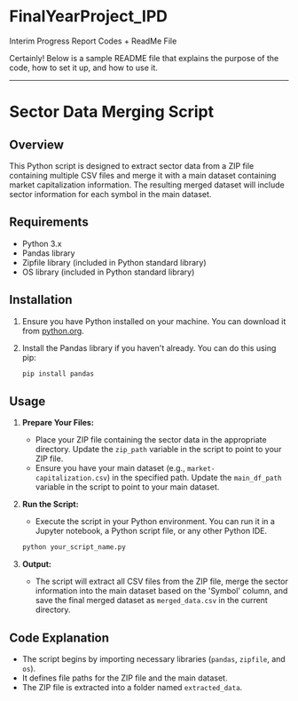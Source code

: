# FinalYearProject_IPD
Interim Progress Report Codes + ReadMe File

Certainly! Below is a sample README file that explains the purpose of the code, how to set it up, and how to use it.

---

# Sector Data Merging Script

## Overview

This Python script is designed to extract sector data from a ZIP file containing multiple CSV files and merge it with a main dataset containing market capitalization information. The resulting merged dataset will include sector information for each symbol in the main dataset.

## Requirements

- Python 3.x
- Pandas library
- Zipfile library (included in Python standard library)
- OS library (included in Python standard library)

## Installation

1. Ensure you have Python installed on your machine. You can download it from [python.org](https://www.python.org/downloads/).
2. Install the Pandas library if you haven't already. You can do this using pip:

   ```bash
   pip install pandas
   ```

## Usage

1. **Prepare Your Files:**
   - Place your ZIP file containing the sector data in the appropriate directory. Update the `zip_path` variable in the script to point to your ZIP file.
   - Ensure you have your main dataset (e.g., `market-capitalization.csv`) in the specified path. Update the `main_df_path` variable in the script to point to your main dataset.

2. **Run the Script:**
   - Execute the script in your Python environment. You can run it in a Jupyter notebook, a Python script file, or any other Python IDE.

   ```bash
   python your_script_name.py
   ```

3. **Output:**
   - The script will extract all CSV files from the ZIP file, merge the sector information into the main dataset based on the 'Symbol' column, and save the final merged dataset as `merged_data.csv` in the current directory.

## Code Explanation

- The script begins by importing necessary libraries (`pandas`, `zipfile`, and `os`).
- It defines file paths for the ZIP file and the main dataset.
- The ZIP file is extracted into a folder named `extracted_data`.
